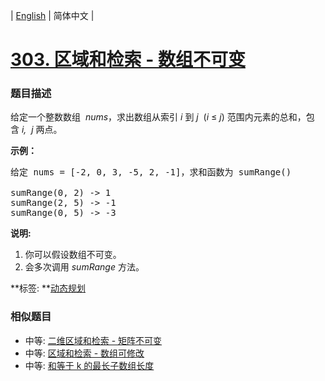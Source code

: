 | [English](README_EN.md) | 简体中文 |

# [303. 区域和检索 - 数组不可变](https://leetcode-cn.com/problems/range-sum-query-immutable)
 ### 题目描述
<p>给定一个整数数组 &nbsp;<em>nums</em>，求出数组从索引&nbsp;<em>i&nbsp;</em>到&nbsp;<em>j&nbsp;&nbsp;</em>(<em>i</em>&nbsp;&le;&nbsp;<em>j</em>) 范围内元素的总和，包含&nbsp;<em>i,&nbsp; j&nbsp;</em>两点。</p>

<p><strong>示例：</strong></p>

<pre>给定 nums = [-2, 0, 3, -5, 2, -1]，求和函数为 sumRange()

sumRange(0, 2) -&gt; 1
sumRange(2, 5) -&gt; -1
sumRange(0, 5) -&gt; -3</pre>

<p><strong>说明:</strong></p>

<ol>
	<li>你可以假设数组不可变。</li>
	<li>会多次调用&nbsp;<em>sumRange</em>&nbsp;方法。</li>
</ol>

**标签:	**[动态规划](https://leetcode-cn.com/tag/dynamic-programming) 
 ### 相似题目
- 中等:	[二维区域和检索 - 矩阵不可变](https://leetcode-cn.com/problems/range-sum-query-2d-immutable) 
- 中等:	[区域和检索 - 数组可修改](https://leetcode-cn.com/problems/range-sum-query-mutable) 
- 中等:	[和等于 k 的最长子数组长度](https://leetcode-cn.com/problems/maximum-size-subarray-sum-equals-k) 
